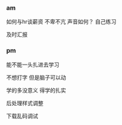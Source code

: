 ### am

如何与hr谈薪资 不卑不亢 声音如何？ 自己练习

及时汇报

### pm

能不能一头扎进去学习

不想打字 但是脑子可以动 

学的多没意义 得学的扎实

后处理样式调整 

下载乱码调试


